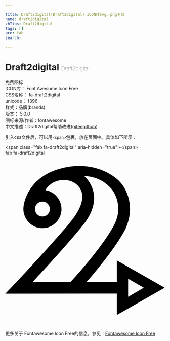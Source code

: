 ```yaml
---

title: Draft2digital(Draft2digital) ICON转svg、png下载
name: draft2digital
zhTips: Draft2digital
tags: []
pre: fab
search: 

---
```


# Draft2digital  <small style="font-size: 60%;font-weight: 100">Draft2digital</small>


<div class="detail-page">
<p>
<span><span class="badge-success badge">免费图标</span> </span>
<br/>
<span>
ICON库：
<span class="badge-secondary badge">Font Awesome Icon Free</span> 
</span>
<br/>
<span>
CSS名称：
<span class="badge-secondary badge">fa-draft2digital</span> 
</span>
<br/>
<span>
unicode：
<span class="badge-secondary badge">f396</span> 
<copy-btn content='f396' btn-title=""></copy-btn>
<copy-btn :content='String.fromCodePoint(parseInt("f396", 16))' btn-title="复制U"></copy-btn>
</span><br/><span>样式：<span class="badge-light badge">品牌(brands)</span></span>
<br/>
<span>
版本：
<span class="badge-secondary badge">5.0.0</span> 
</span>
<br/>
<span>图标来源/作者：<span class="badge-light badge">fontawesome</span></span> 
<br/>
<span class="zh-detail">中文描述：<span class="badge-primary badge">Draft2digital</span><span class="help-link"><span>帮助改进</span>(<a href="https://gitee.com/liuwave/icon-helper/edit/master/json/fontawesome/brands/draft2digital.json" target="_blank" rel="noopener noreferrer">gitee</a><a href="https://github.com/liuwave/icon-helper/edit/master/json/fontawesome/brands/draft2digital.json" target="_blank" rel="noopener noreferrer">github</a></span>)</span><br/>
</p>
</div>
<div class="alert alert-dark">
  <i class="fab fa-draft2digital fa-xs"></i>
  <i class="fab fa-draft2digital fa-sm"></i>
  <i class="fab fa-draft2digital fa-lg"></i>
  <i class="fab fa-draft2digital fa-2x"></i>
  <i class="fab fa-draft2digital fa-3x"></i>
  <i class="fab fa-draft2digital fa-5x"></i>
  <i class="fab fa-draft2digital fa-7x"></i>
</div>
<div>
  <p>引入css文件后，可以用<code>&lt;span&gt;</code>包裹，放在页面中。具体如下所示：    
  </p>
  <div class="alert alert-primary" style="font-size: 14px">
    &lt;span class="fab fa-draft2digital" aria-hidden="true"&gt;&lt;/span&gt;
    <copy-btn content='<span class="fab fa-draft2digital" aria-hidden="true"></span>'></copy-btn>
  </div>
  <div class="alert alert-secondary">
    <i class="fab fa-draft2digital"
    style="font-size: 24px"
    aria-hidden="true"></i> fab fa-draft2digital
    <copy-btn content="fab fa-draft2digital" btn-title="复制图标名称"></copy-btn>
  </div>
</div>
<div id="svg" class="svg-wrap">
<svg xmlns="http://www.w3.org/2000/svg" viewBox="0 0 480 512"><path d="M480 398.1l-144-82.2v64.7h-91.3c30.8-35 81.8-95.9 111.8-149.3 35.2-62.6 16.1-123.4-12.8-153.3-4.4-4.6-62.2-62.9-166-41.2-59.1 12.4-89.4 43.4-104.3 67.3-13.1 20.9-17 39.8-18.2 47.7-5.5 33 19.4 67.1 56.7 67.1 31.7 0 57.3-25.7 57.3-57.4 0-27.1-19.7-52.1-48-56.8 1.8-7.3 17.7-21.1 26.3-24.7 41.1-17.3 78 5.2 83.3 33.5 8.3 44.3-37.1 90.4-69.7 127.6C84.5 328.1 18.3 396.8 0 415.9l336-.1V480zM369.9 371l47.1 27.2-47.1 27.2zM134.2 161.4c0 12.4-10 22.4-22.4 22.4s-22.4-10-22.4-22.4 10-22.4 22.4-22.4 22.4 10.1 22.4 22.4zM82.5 380.5c25.6-27.4 97.7-104.7 150.8-169.9 35.1-43.1 40.3-82.4 28.4-112.7-7.4-18.8-17.5-30.2-24.3-35.7 45.3 2.1 68 23.4 82.2 38.3 0 0 42.4 48.2 5.8 113.3-37 65.9-110.9 147.5-128.5 166.7z"/></svg>
</div>
<detail full-name='fa-draft2digital'></detail>
    
<div><p>更多关于  Fontawesome Icon Free的信息，参见：<a target="_blank" href="https://iconhelper.cn/fontawesome.html">Fontawesome Icon Free</a>
</p></div>
